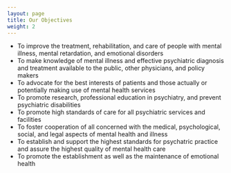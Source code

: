 ```yaml
---
layout: page
title: Our Objectives
weight: 2
---
```

* To improve the treatment, rehabilitation, and care of people with mental illness, mental retardation, and emotional disorders
* To make knowledge of mental illness and effective psychiatric diagnosis and treatment available to the public, other physicians, and policy makers
* To advocate for the best interests of patients and those actually or potentially making use of mental health services
* To promote research, professional education in psychiatry, and prevent psychiatric disabilities
* To promote high standards of care for all psychiatric services and facilities
* To foster cooperation of all concerned with the medical, psychological, social, and legal aspects of mental health and illness
* To establish and support the highest standards for psychatric practice and assure the highest quality of mental health care
* To promote the establishment as well as the maintenance of emotional health
